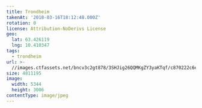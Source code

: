 ```yaml
---
title: Trondheim
takenAt: '2018-03-16T18:12:48.000Z'
rotation: 0
license: Attribution-NoDerivs License
geo:
  lat: 63.426119
  lng: 10.410347
tags:
  - trondheim
url: >-
  //images.ctfassets.net/bncv3c2gt878/3SHJig26QQMKgZY3yaKTqf/c870222c6ef51edabbf638c591a2e54c/trondheim_40186511244_o
size: 4811195
image:
  width: 5344
  height: 3006
contentType: image/jpeg
---
```


